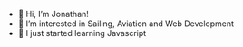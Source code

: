 - 👋 Hi, I’m Jonathan!
- 👀 I’m interested in Sailing, Aviation and Web Development
- 🌱 I just started learning Javascript

<!---
jonohanekom/jonohanekom is a ✨ special ✨ repository because its `README.md` (this file) appears on your GitHub profile.
You can click the Preview link to take a look at your changes.
--->
